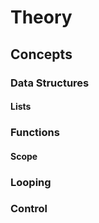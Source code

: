 # Theory

## Concepts

### Data Structures

#### Lists


### Functions

#### Scope

### Looping


### Control
